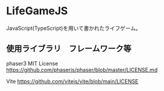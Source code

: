 # LifeGameJS

JavaScript(TypeScript)を用いて書かれたライフゲーム。


## 使用ライブラリ　フレームワーク等
phaser3 MIT License
https://github.com/phaserjs/phaser/blob/master/LICENSE.md

Vite
https://github.com/vitejs/vite/blob/main/LICENSE


